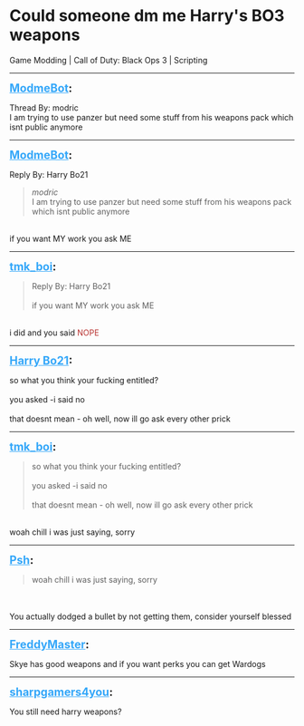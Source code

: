# Could someone dm me Harry's BO3 weapons
Game Modding | Call of Duty: Black Ops 3 | Scripting

---
<strong style="font-size: 1.4em;"><span style="text-decoration: underline;text-decoration-color: #34a7f9;"><span style="color:#34a7f9;">ModmeBot</span></span>:</strong>

<p>Thread By: modric<br />I am trying to use panzer but need some stuff from his weapons pack which isnt public anymore</p>

---
<strong style="font-size: 1.4em;"><span style="text-decoration: underline;text-decoration-color: #34a7f9;"><span style="color:#34a7f9;">ModmeBot</span></span>:</strong>

<p>Reply By: Harry Bo21<br /><blockquote><em>modric</em><br />I am trying to use panzer but need some stuff from his weapons pack which isnt public anymore</blockquote><br />if you want MY work you ask ME</p>

---
<strong style="font-size: 1.4em;"><span style="text-decoration: underline;text-decoration-color: #34a7f9;"><span style="color:#34a7f9;">tmk_boi</span></span>:</strong>

<p><blockquote>Reply By: Harry Bo21<br /><br />if you want MY work you ask ME<br /></blockquote><br />i did and you said <span style="color:rgb(184, 49, 47);">NOPE</span></p>

---
<strong style="font-size: 1.4em;"><span style="text-decoration: underline;text-decoration-color: #34a7f9;"><span style="color:#34a7f9;">Harry Bo21</span></span>:</strong>

<p>so what you think your fucking entitled?<br /><br />you asked -i said no<br /><br />that doesnt mean - oh well, now ill go ask every other prick</p>

---
<strong style="font-size: 1.4em;"><span style="text-decoration: underline;text-decoration-color: #34a7f9;"><span style="color:#34a7f9;">tmk_boi</span></span>:</strong>

<p><blockquote>so what you think your fucking entitled?<br /><br />you asked -i said no<br /><br />that doesnt mean - oh well, now ill go ask every other prick<br /></blockquote><br />woah chill i was just saying, sorry</p>

---
<strong style="font-size: 1.4em;"><span style="text-decoration: underline;text-decoration-color: #34a7f9;"><span style="color:#34a7f9;">Psh</span></span>:</strong>

<p><blockquote>woah chill i was just saying, sorry<br /></blockquote><br /><br />You actually dodged a bullet by not getting them, consider yourself blessed</p>

---
<strong style="font-size: 1.4em;"><span style="text-decoration: underline;text-decoration-color: #34a7f9;"><span style="color:#34a7f9;">FreddyMaster</span></span>:</strong>

<p>Skye has good weapons and if you want perks you can get Wardogs</p>

---
<strong style="font-size: 1.4em;"><span style="text-decoration: underline;text-decoration-color: #34a7f9;"><span style="color:#34a7f9;">sharpgamers4you</span></span>:</strong>

<p>You still need harry weapons?</p>
